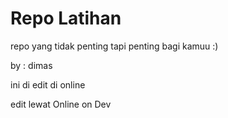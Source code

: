 # Repo Latihan

repo yang tidak penting tapi penting bagi kamuu :)

by : dimas

ini di edit di online

edit lewat Online on Dev